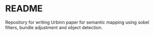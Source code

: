 # README #

Repository for writing Urbinn paper for semantic mapping using sobel filters, bundle adjustment and object detection.


